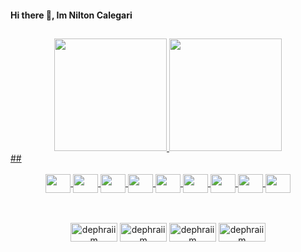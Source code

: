 
#### Hi there 👋, Im Nilton Calegari
  ##
<div align="center">
  <a href="https://github.com/niltoncalegari">
  <img height="180em" src="https://github-readme-stats.vercel.app/api?username=niltoncalegari&show_icons=true&theme=dark&include_all_commits=true&count_private=true"/>
  <img height="180em" src="https://github-readme-stats.vercel.app/api/top-langs/?username=niltoncalegari&layout=compact&langs_count=7&theme=dark"/>
</div>
    ##
 <br>
<br>
<div align="center" style="display: inline_block">
  <img align="center" height="30" width="40" src="https://cdn.jsdelivr.net/gh/devicons/devicon/icons/csharp/csharp-original.svg" /> 
  <img align="center" height="30" width="40" src="https://cdn.jsdelivr.net/gh/devicons/devicon/icons/dotnetcore/dotnetcore-original.svg" /> 
  <img align="center" height="30" width="40" src="https://cdn.jsdelivr.net/gh/devicons/devicon/icons/angularjs/angularjs-plain.svg" /> 
  <img align="center" height="30" width="40" src="https://cdn.jsdelivr.net/gh/devicons/devicon/icons/azure/azure-original.svg" /> 
  <img align="center" height="30" width="40" src="https://cdn.jsdelivr.net/gh/devicons/devicon/icons/javascript/javascript-original.svg" /> 
  <img align="center" height="30" width="40" src="https://cdn.jsdelivr.net/gh/devicons/devicon/icons/jquery/jquery-original.svg" /> 
  <img align="center" height="30" width="40" src="https://cdn.jsdelivr.net/gh/devicons/devicon/icons/nodejs/nodejs-original.svg" /> 
  <img align="center" height="30" width="40" src="https://cdn.icon-icons.com/icons2/1495/PNG/512/unityeditoricon_103179.png" /> 
  <img align="center" height="30" width="40" src="https://cdn.jsdelivr.net/gh/devicons/devicon/icons/godot/godot-original.svg" />
</div>
  
<div>
<br>
<br>
<p align="center">
<a href="https://twitter.com/nilton_calegari" target="_blank"><img align="center" src="https://img.shields.io/badge/Twitter-1DA1F2?style=for-the-badge&logo=twitter&logoColor=white" alt="dephraiim" height="30" width="75"/></a>
<a href="https://linkedin.com/in/nilton-calegari" target="_blank"><img align="center" src="https://img.shields.io/badge/LinkedIn-0077B5?style=for-the-badge&logo=linkedin&logoColor=white" alt="dephraiim" height="30" width="75" /></a>
<a href="https://www.instagram.com/niltoncalegari/" target="_blank"><img align="center" src="https://img.shields.io/badge/Instagram-E4405F?style=for-the-badge&logo=instagram&logoColor=white" alt="dephraiim" height="30" width="75" /></a>
  <a href="https://dev.to/niltoncalegari" target="_blank"><img align="center" src="https://img.shields.io/badge/dev.to-0A0A0A?style=for-the-badge&logo=dev.to&logoColor=white" alt="dephraiim" height="30" width="75" /></a>
</p>
<br>
<br>
</div>

